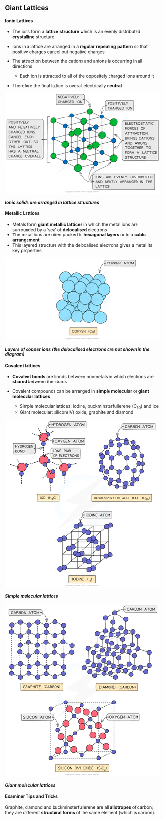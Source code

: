 Giant Lattices
--------------

#### Ionic Lattices

* The ions form a <b>lattice</b> <b>structure</b> which is an evenly distributed <b>crystalline</b> structure
* Ions in a lattice are arranged in a <b>regular</b> <b>repeating</b> <b>pattern</b> so that positive charges cancel out negative charges
* The attraction between the cations and anions is occurring in all directions

  + Each ion is attracted to all of the oppositely charged ions around it
* Therefore the final lattice is overall electrically <b>neutral</b>

![Chemical Bonding Ionic Lattice, downloadable AS & A Level Chemistry revision notes](1.3-Chemical-Bonding-Ionic-Lattice.png)

<i><b>Ionic solids are arranged in lattice structures</b></i>

#### Metallic Lattices

* Metals form <b>giant metallic lattices </b>in which the metal ions are surrounded by a ‘sea’ of <b>delocalised </b>electrons
* The metal ions are often packed in <b>hexagonal layers </b>or in a <b>cubic arrangement</b>
* This layered structure with the delocalised electrons gives a metal its key properties

![States of Matter Metallic Lattice, downloadable AS & A Level Chemistry revision notes](1.4-States-of-Matter-Metallic-Lattice.png)

<i><b>Layers of copper ions (the delocalised electrons are not shown in the diagram)</b></i>

#### Covalent lattices

* <b>Covalent bonds </b>are bonds between nonmetals in which electrons are <b>shared </b>between the atoms
* Covalent compounds can be arranged in <b>simple molecular </b>or <b>giant molecular</b> <b>lattices</b>

  + Simple molecular lattices: iodine, buckminsterfullerene (C<sub>60</sub>) and ice
  + Giant molecular: silicon(IV) oxide, graphite and diamond

![States of Matter Simple Molecular Lattice, downloadable AS & A Level Chemistry revision notes](1.4-States-of-Matter-Simple-Molecular-Lattice.png)

<i><b>Simple molecular lattices</b></i>

![States of Matter Giant Molecular Lattice, downloadable AS & A Level Chemistry revision notes](1.4-States-of-Matter-Giant-Molecular-Lattice.png)

<i><b>Giant molecular lattices</b></i>

#### Examiner Tips and Tricks

Graphite, diamond and buckminsterfullerene are all <b>allotropes </b>of carbon; they are different <b>structural forms </b>of the same element (which is carbon).